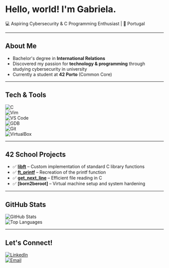 # Hello, world! I'm Gabriela.  
💻 Aspiring Cybersecurity & C Programming Enthusiast | 📍 Portugal  

---

## About Me  
- Bachelor's degree in **International Relations**  
- Discovered my passion for **technology & programming** through studying cybersecurity in university 
- Currently a student at **42 Porto** (Common Core)  
---

## Tech & Tools  
![C](https://img.shields.io/badge/Language-C-blue?style=for-the-badge&logo=c&logoColor=white)  
![Vim](https://img.shields.io/badge/Editor-Vim-green?style=for-the-badge&logo=vim&logoColor=white)  
![VS Code](https://img.shields.io/badge/Editor-VS%20Code-blue?style=for-the-badge&logo=visualstudiocode&logoColor=white)  
![GDB](https://img.shields.io/badge/Debugger-GDB-red?style=for-the-badge&logo=gnu&logoColor=white)  
![Git](https://img.shields.io/badge/Tool-Git-orange?style=for-the-badge&logo=git&logoColor=white)  
![VirtualBox](https://img.shields.io/badge/VM-VirtualBox-lightgrey?style=for-the-badge&logo=virtualbox&logoColor=white)  

---

## 42 School Projects  
- ✅ **[libft](https://github.com/gongabriela/Libft)** – Custom implementation of standard C library functions  
- ✅ **[ft_printf](https://github.com/gongabriela/ft_printf)** – Recreation of the printf function  
- ✅ **[get_next_line](https://github.com/gongabriela/get_next_line)** – Efficient file reading in C  
- ✅ **[born2beroot]** – Virtual machine setup and system hardening  

---

## GitHub Stats  
![GitHub Stats](https://github-readme-stats.vercel.app/api?username=gongabriela&show_icons=true&theme=tokyonight)  
![Top Languages](https://github-readme-stats.vercel.app/api/top-langs/?username=gongabriela&layout=compact&theme=tokyonight)  

---

## Let's Connect!  
[![LinkedIn](https://img.shields.io/badge/LinkedIn-0077B5?style=for-the-badge&logo=linkedin&logoColor=white)](https://www.linkedin.com/in/gabriela-oliveira-94a216269/)  
[![Email](https://img.shields.io/badge/Email-D14836?style=for-the-badge&logo=gmail&logoColor=white)](mailto:gabriela_oliveira1031@gmail.com)  


